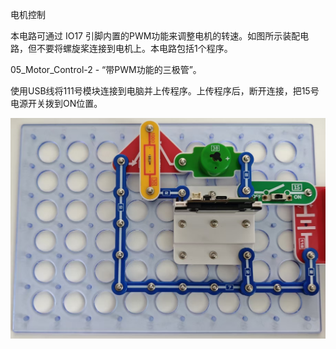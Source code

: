 电机控制

本电路可通过 IO17 引脚内置的PWM功能来调整电机的转速。如图所示装配电路，但不要将螺旋桨连接到电机上。本电路包括1个程序。

05_Motor_Control-2 - “带PWM功能的三极管”。

使用USB线将111号模块连接到电脑并上传程序。上传程序后，断开连接，把15号电源开关拨到ON位置。

![](068p1.jpg)